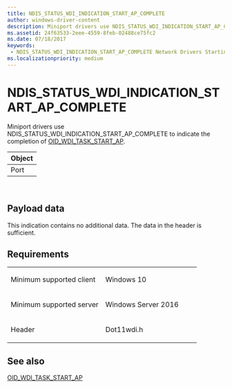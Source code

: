 ```yaml
---
title: NDIS_STATUS_WDI_INDICATION_START_AP_COMPLETE
author: windows-driver-content
description: Miniport drivers use NDIS_STATUS_WDI_INDICATION_START_AP_COMPLETE to indicate the completion of OID_WDI_TASK_START_AP.
ms.assetid: 24f63533-2eee-4559-8feb-02488ce75fc2
ms.date: 07/18/2017
keywords:
 - NDIS_STATUS_WDI_INDICATION_START_AP_COMPLETE Network Drivers Starting with Windows Vista
ms.localizationpriority: medium
---
```


# NDIS\_STATUS\_WDI\_INDICATION\_START\_AP\_COMPLETE


Miniport drivers use NDIS\_STATUS\_WDI\_INDICATION\_START\_AP\_COMPLETE to indicate the completion of [OID\_WDI\_TASK\_START\_AP](oid-wdi-task-start-ap.md).

| Object |
|--------|
| Port   |

 

## Payload data


This indication contains no additional data. The data in the header is sufficient.

Requirements
------------

<table>
<colgroup>
<col width="50%" />
<col width="50%" />
</colgroup>
<tbody>
<tr class="odd">
<td><p>Minimum supported client</p></td>
<td><p>Windows 10</p></td>
</tr>
<tr class="even">
<td><p>Minimum supported server</p></td>
<td><p>Windows Server 2016</p></td>
</tr>
<tr class="odd">
<td><p>Header</p></td>
<td>Dot11wdi.h</td>
</tr>
</tbody>
</table>

## See also


[OID\_WDI\_TASK\_START\_AP](oid-wdi-task-start-ap.md)

 

 




